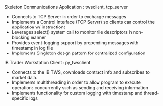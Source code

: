 Skeleton Communications Application : twsclient, tcp_server
- Connects to TCP Server in order to exchange messages
- Implements a Control Interface (TCP Server) so clients can control the application w/ instructions
- Leverages select() system call to monitor file descriptors in non-blocking manner
- Provides event-logging support by prepending messages with timestamp in log file
- Implements Singleton design pattern for centralized configuration




IB Trader Workstation Client : py_twsclient
- Connects to the IB TWS, downloads contract info and subscribes to market data.
- Implements multithreading in order to allow program to execute operations concurrently such as sending and receiving information
- Implements functionality for custom logging with timestamp and thread-specific logs


